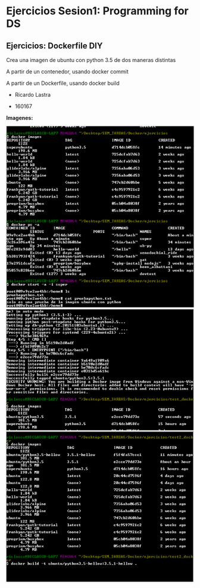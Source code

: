 # Ejercicios Sesion1: __Programming for DS__

## Ejercicios: Dockerfile DIY

Crea una imagen de ubuntu con python 3.5 de dos maneras distintas

A partir de un contenedor, usando docker commit

A partir de un Dockerfile, usando docker build

* Ricardo Lastra 

* 160167

**Imagenes:**

![eje1a](eje1a_imagen_desde_contenedor_ubuntu_python3.5.PNG)
![eje1b](eje1b_imagen_desde_Dockerfile_ubuntu_python3.5.PNG)
![eje1c](eje1c_imagen_desde_lodemasesvanidad_ubuntu_python3.5.PNG)
